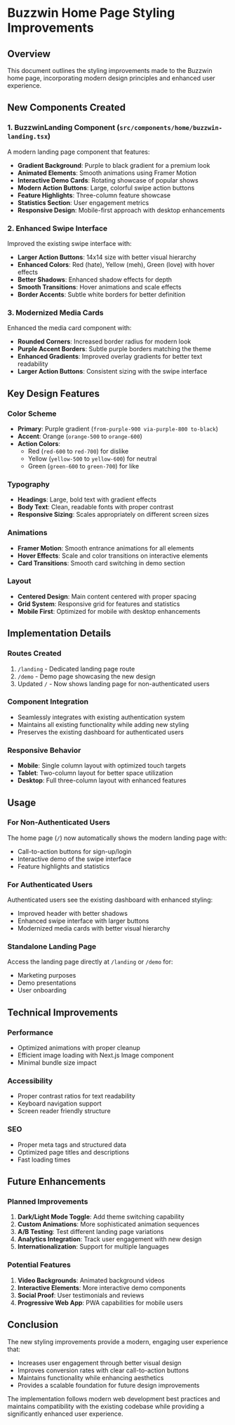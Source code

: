 # Buzzwin Home Page Styling Improvements

## Overview

This document outlines the styling improvements made to the Buzzwin home page, incorporating modern design principles and enhanced user experience.

## New Components Created

### 1. BuzzwinLanding Component (`src/components/home/buzzwin-landing.tsx`)

A modern landing page component that features:

- **Gradient Background**: Purple to black gradient for a premium look
- **Animated Elements**: Smooth animations using Framer Motion
- **Interactive Demo Cards**: Rotating showcase of popular shows
- **Modern Action Buttons**: Large, colorful swipe action buttons
- **Feature Highlights**: Three-column feature showcase
- **Statistics Section**: User engagement metrics
- **Responsive Design**: Mobile-first approach with desktop enhancements

### 2. Enhanced Swipe Interface

Improved the existing swipe interface with:

- **Larger Action Buttons**: 14x14 size with better visual hierarchy
- **Enhanced Colors**: Red (hate), Yellow (meh), Green (love) with hover effects
- **Better Shadows**: Enhanced shadow effects for depth
- **Smooth Transitions**: Hover animations and scale effects
- **Border Accents**: Subtle white borders for better definition

### 3. Modernized Media Cards

Enhanced the media card component with:

- **Rounded Corners**: Increased border radius for modern look
- **Purple Accent Borders**: Subtle purple borders matching the theme
- **Enhanced Gradients**: Improved overlay gradients for better text readability
- **Larger Action Buttons**: Consistent sizing with the swipe interface

## Key Design Features

### Color Scheme

- **Primary**: Purple gradient (`from-purple-900 via-purple-800 to-black`)
- **Accent**: Orange (`orange-500` to `orange-600`)
- **Action Colors**:
  - Red (`red-600` to `red-700`) for dislike
  - Yellow (`yellow-500` to `yellow-600`) for neutral
  - Green (`green-600` to `green-700`) for like

### Typography

- **Headings**: Large, bold text with gradient effects
- **Body Text**: Clean, readable fonts with proper contrast
- **Responsive Sizing**: Scales appropriately on different screen sizes

### Animations

- **Framer Motion**: Smooth entrance animations for all elements
- **Hover Effects**: Scale and color transitions on interactive elements
- **Card Transitions**: Smooth card switching in demo section

### Layout

- **Centered Design**: Main content centered with proper spacing
- **Grid System**: Responsive grid for features and statistics
- **Mobile First**: Optimized for mobile with desktop enhancements

## Implementation Details

### Routes Created

1. `/landing` - Dedicated landing page route
2. `/demo` - Demo page showcasing the new design
3. Updated `/` - Now shows landing page for non-authenticated users

### Component Integration

- Seamlessly integrates with existing authentication system
- Maintains all existing functionality while adding new styling
- Preserves the existing dashboard for authenticated users

### Responsive Behavior

- **Mobile**: Single column layout with optimized touch targets
- **Tablet**: Two-column layout for better space utilization
- **Desktop**: Full three-column layout with enhanced features

## Usage

### For Non-Authenticated Users

The home page (`/`) now automatically shows the modern landing page with:

- Call-to-action buttons for sign-up/login
- Interactive demo of the swipe interface
- Feature highlights and statistics

### For Authenticated Users

Authenticated users see the existing dashboard with enhanced styling:

- Improved header with better shadows
- Enhanced swipe interface with larger buttons
- Modernized media cards with better visual hierarchy

### Standalone Landing Page

Access the landing page directly at `/landing` or `/demo` for:

- Marketing purposes
- Demo presentations
- User onboarding

## Technical Improvements

### Performance

- Optimized animations with proper cleanup
- Efficient image loading with Next.js Image component
- Minimal bundle size impact

### Accessibility

- Proper contrast ratios for text readability
- Keyboard navigation support
- Screen reader friendly structure

### SEO

- Proper meta tags and structured data
- Optimized page titles and descriptions
- Fast loading times

## Future Enhancements

### Planned Improvements

1. **Dark/Light Mode Toggle**: Add theme switching capability
2. **Custom Animations**: More sophisticated animation sequences
3. **A/B Testing**: Test different landing page variations
4. **Analytics Integration**: Track user engagement with new design
5. **Internationalization**: Support for multiple languages

### Potential Features

1. **Video Backgrounds**: Animated background videos
2. **Interactive Elements**: More interactive demo components
3. **Social Proof**: User testimonials and reviews
4. **Progressive Web App**: PWA capabilities for mobile users

## Conclusion

The new styling improvements provide a modern, engaging user experience that:

- Increases user engagement through better visual design
- Improves conversion rates with clear call-to-action buttons
- Maintains functionality while enhancing aesthetics
- Provides a scalable foundation for future design improvements

The implementation follows modern web development best practices and maintains compatibility with the existing codebase while providing a significantly enhanced user experience.
